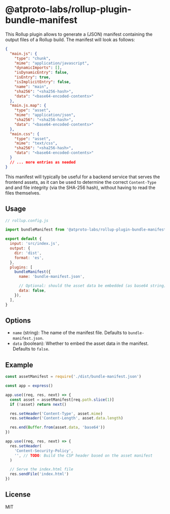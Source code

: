 # @atproto-labs/rollup-plugin-bundle-manifest

This Rollup plugin allows to generate a (JSON) manifest containing the output
files of a Rollup build. The manifest will look as follows:

```json
{
  "main.js": {
    "type": "chunk",
    "mime": "application/javascript",
    "dynamicImports": [],
    "isDynamicEntry": false,
    "isEntry": true,
    "isImplicitEntry": false,
    "name": "main",
    "sha256": "<sha256-hash>",
    "data": "<base64-encoded-contents>"
  },
  "main.js.map": {
    "type": "asset",
    "mime": "application/json",
    "sha256": "<sha256-hash>",
    "data": "<base64-encoded-contents>"
  },
  "main.css": {
    "type": "asset",
    "mime": "text/css",
    "sha256": "<sha256-hash>",
    "data": "<base64-encoded-contents>"
  }
  // ... more entries as needed
}
```

This manifest will typically be useful for a backend service that serves the
frontend assets, as it can be used to determine the correct `Content-Type` and
and file integrity (via the SHA-256 hash), without having to read the files
themselves.

## Usage

```js
// rollup.config.js

import bundleManifest from '@atproto-labs/rollup-plugin-bundle-manifest'

export default {
  input: 'src/index.js',
  output: {
    dir: 'dist',
    format: 'es',
  },
  plugins: [
    bundleManifest({
      name: 'bundle-manifest.json',

      // Optional: should the asset data be embedded (as base64 string) in the manifest?
      data: false,
    }),
  ],
}
```

## Options

- `name` (string): The name of the manifest file. Defaults to `bundle-manifest.json`.
- `data` (boolean): Whether to embed the asset data in the manifest. Defaults to `false`.

## Example

```js
const assetManifest = require('./dist/bundle-manifest.json')

const app = express()

app.use((req, res, next) => {
  const asset = assetManifest[req.path.slice(1)]
  if (!asset) return next()

  res.setHeader('Content-Type', asset.mime)
  res.setHeader('Content-Length', asset.data.length)

  res.end(Buffer.from(asset.data, 'base64'))
})

app.use((req, res, next) => {
  res.setHeader(
    'Content-Security-Policy',
    '', // TODO: Build the CSP header based on the asset manifest
  )

  // Serve the index.html file
  res.sendFile('index.html')
})
```

## License

MIT
